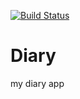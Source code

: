 [![Build Status](https://travis-ci.org/milamish/Diary.svg?branch=master)](https://travis-ci.org/milamish/Diary)
# Diary
my diary app
